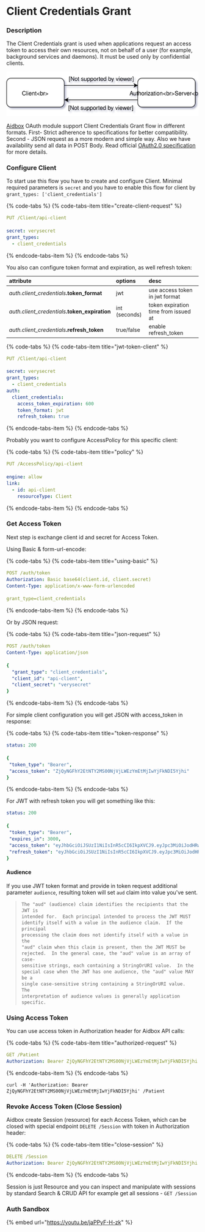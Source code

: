 # Client Credentials Grant

### Description

The Client Credentials grant is used when applications request an access token to access their own resources, not on behalf of a user \(for example, background services and daemons\). It must be used only by confidential clients.

![Basic scheme](../.gitbook/assets/untitled-diagram.svg)

[Aidbox](https://www.health-samurai.io/aidbox) OAuth module support Client Credentials Grant flow in different formats. First- Strict adherence to specifications for better compatibility. Second - JSON request as a more modern and simple way. Also we have availability send all data in POST Body. Read official [OAuth2.0 specification](https://tools.ietf.org/html/rfc6749#section-4.4) for more details.

### Configure Client

To start use this flow you have to create  and configure Client. Minimal required parameters is `secret` and you have to enable this flow for client by `grant_types: ['client_credentials']`

{% code-tabs %}
{% code-tabs-item title="create-client-request" %}
```yaml
PUT /Client/api-client

secret: verysecret
grant_types:
  - client_credentials
```
{% endcode-tabs-item %}
{% endcode-tabs %}

You also can configure token format and expiration, as well refresh token:

| attribute | options | desc |
| :--- | :--- | :--- |
| _auth.client\_credentials_**.token\_format** | jwt | use access token in jwt format |
| _auth.client\_credentials_**.token\_expiration** | int \(seconds\) | token expiration time from issued at |
| _auth.client\_credentials_**.refresh\_token** | true/false | enable refresh\_token |

{% code-tabs %}
{% code-tabs-item title="jwt-token-client" %}
```yaml
PUT /Client/api-client

secret: verysecret
grant_types:
  - client_credentials
auth:
  client_credentials:
    access_token_expiration: 600
    token_format: jwt
    refresh_token: true
```
{% endcode-tabs-item %}
{% endcode-tabs %}

Probably you want to configure AccessPolicy for this specific client:

{% code-tabs %}
{% code-tabs-item title="policy" %}
```yaml
PUT /AccessPolicy/api-client

engine: allow
link:
  - id: api-client
    resourceType: Client
```
{% endcode-tabs-item %}
{% endcode-tabs %}

### Get Access Token

Next step is exchange client id and secret for  Access Token.

 Using Basic & form-url-encode:

{% code-tabs %}
{% code-tabs-item title="using-basic" %}
```yaml
POST /auth/token
Authorization: Basic base64(client.id, client.secret)
Content-Type: application/x-www-form-urlencoded

grant_type=client_credentials
```
{% endcode-tabs-item %}
{% endcode-tabs %}

Or by JSON request:

{% code-tabs %}
{% code-tabs-item title="json-request" %}
```yaml
POST /auth/token
Content-Type: application/json

{
  "grant_type": "client_credentials",
  "client_id": "api-client",
  "client_secret": "verysecret"
}
```
{% endcode-tabs-item %}
{% endcode-tabs %}

For simple client configuration you will get JSON with access\_token in response:

{% code-tabs %}
{% code-tabs-item title="token-response" %}
```yaml
status: 200

{
 "token_type": "Bearer",
 "access_token": "ZjQyNGFhY2EtNTY2MS00NjVjLWEzYmEtMjIwYjFkNDI5Yjhi"
}
```
{% endcode-tabs-item %}
{% endcode-tabs %}

For JWT with refresh token you will get something like this:

```yaml
status: 200

{
 "token_type": "Bearer",
 "expires_in": 3000,
 "access_token": "eyJhbGciOiJSUzI1NiIsInR5cCI6IkpXVCJ9.eyJpc3MiOiJodHRwOi8vbG9jYWxob3N0OjgwODEiLCJzdWIiOiJhdXRoLWNsaWVudCIsImlhdCI6MTU1NDQ3MDA3NCwianRpIjoiOWJlMTY1YzMtOTQzZS00NGU0LTkxMWEtYzk1OGY3MWRhMTdkIiwiYXVkIjoiaHR0cDovL3Jlc291cmNlLnNlcnZlci5jb20iLCJleHAiOjE1NTQ0NzMwNzR9.cR9N1Z-pKidENTrtYu5aVADRzAigZM6RvoFAzbeLkBecRcY03j4VVXnqRG1yJo744FvJ0qfetHQ2JTSQFxLrtQ",
 "refresh_token": "eyJhbGciOiJSUzI1NiIsInR5cCI6IkpXVCJ9.eyJpc3MiOiJodHRwOi8vbG9jYWxob3N0OjgwODEiLCJzdWIiOiJhdXRoLWNsaWVudCIsImp0aSI6IjliZTE2NWMzLTk0M2UtNDRlNC05MTFhLWM5NThmNzFkYTE3ZCIsInR5cCI6InJlZnJlc2gifQ.lsxtjkW0MVku4lh1W-vOEz-4wJjRN-Dkmbt2NpjezPAGj-z7FBGVyKVfH8Q0nY0smuvUnkXEAxajIb_zZdXQtw"
}
```

#### Audience

If you use JWT token format and provide in token request additional parameter `audience`, resulting token will set `aud` claim into value you've sent. 

> ```text
> The "aud" (audience) claim identifies the recipients that the JWT is
> intended for.  Each principal intended to process the JWT MUST
> identify itself with a value in the audience claim.  If the principal
> processing the claim does not identify itself with a value in the
> "aud" claim when this claim is present, then the JWT MUST be
> rejected.  In the general case, the "aud" value is an array of case-
> sensitive strings, each containing a StringOrURI value.  In the
> special case when the JWT has one audience, the "aud" value MAY be a
> single case-sensitive string containing a StringOrURI value.  The
> interpretation of audience values is generally application specific.
> ```

### Using Access Token

You can use access token in Authorization header for Aidbox API calls:

{% code-tabs %}
{% code-tabs-item title="authorized-request" %}
```yaml
GET /Patient
Authorization: Bearer ZjQyNGFhY2EtNTY2MS00NjVjLWEzYmEtMjIwYjFkNDI5Yjhi
```
{% endcode-tabs-item %}
{% endcode-tabs %}

```text
curl -H 'Authorization: Bearer ZjQyNGFhY2EtNTY2MS00NjVjLWEzYmEtMjIwYjFkNDI5Yjhi' /Patient
```

### Revoke Access Token \(Close Session\)

Aidbox create  Session \(resource\) for each Access Token, which can be closed with special endpoint `DELETE /Session` with token in Authorization header:

{% code-tabs %}
{% code-tabs-item title="close-session" %}
```yaml
DELETE /Session
Authorization: Bearer ZjQyNGFhY2EtNTY2MS00NjVjLWEzYmEtMjIwYjFkNDI5Yjhi
```
{% endcode-tabs-item %}
{% endcode-tabs %}

Session is just Resource and you can inspect and manipulate with sessions by standard Search & CRUD API for example get all sessions - `GET /Session`

### Auth Sandbox

{% embed url="https://youtu.be/jaPPyF-H-zk" %}



